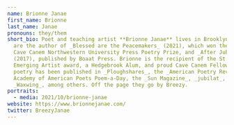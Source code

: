 ```yaml
---
name: Brionne Janae
first_name: Brionne
last_name: Janae
pronouns: they/them
short_bio: Poet and teaching artist **Brionne Janae** lives in Brooklyn. They
  are the author of _Blessed are the Peacemakers_ (2021), which won the 2020
  Cave Canem Northwestern University Press Poetry Prize, and _After Jubilee_
  (2017), published by Boaat Press. Brionne is the recipient of the St. Botoloph
  Emerging Artist award, a Hedgebrook Alum, and proud Cave Canem Fellow. Their
  poetry has been published in _Ploughshares_, the _American Poetry Review_, the
  Academy of American Poets Poem-a-Day, the _Sun Magazine_, _jubilat_,
  _Waxwing_, among others. Off the page they go by Breezy.
portraits:
  - media: 2021/10/brionne-janae
website: https://www.brionnejanae.com/
twitter: BreezyJanae
---
```

